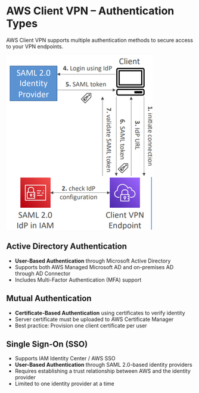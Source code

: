 # AWS Client VPN – Authentication Types

AWS Client VPN supports multiple authentication methods to secure access to your VPN endpoints.

![AWS Client VPN Authentication Types](/assets/2025-03-08-21-33-46.png)

## Active Directory Authentication

- **User-Based Authentication** through Microsoft Active Directory
- Supports both AWS Managed Microsoft AD and on-premises AD through AD Connector
- Includes Multi-Factor Authentication (MFA) support

## Mutual Authentication

- **Certificate-Based Authentication** using certificates to verify identity
- Server certificate must be uploaded to AWS Certificate Manager
- Best practice: Provision one client certificate per user

## Single Sign-On (SSO)

- Supports IAM Identity Center / AWS SSO
- **User-Based Authentication** through SAML 2.0-based identity providers
- Requires establishing a trust relationship between AWS and the identity provider
- Limited to one identity provider at a time
